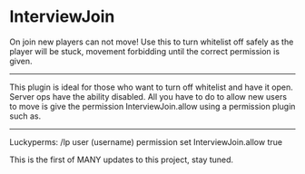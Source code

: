 # InterviewJoin

On join new players can not move! Use this to turn whitelist off safely as the player will be stuck, movement forbidding until the correct permission is given.

-----------------------------------------------------------------------------------------------------

This plugin is ideal for those who want to turn off whitelist and have it open. Server ops have the ability disabled. All you have to do to allow new users to move is give the permission InterviewJoin.allow using a permission plugin such as.

-----------------------------------------------------------------------------------------------------

Luckyperms:
/lp user (username) permission set InterviewJoin.allow true

This is the first of MANY updates to this project, stay tuned.
